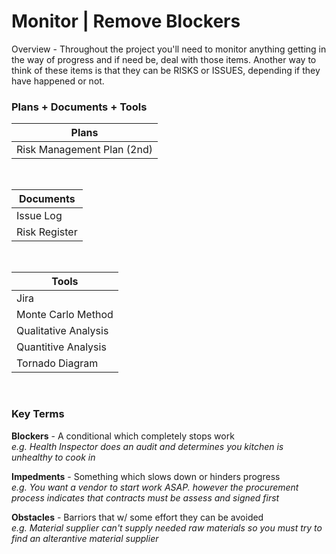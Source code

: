 # Monitor | Remove Blockers

Overview - Throughout the project you'll need to monitor anything getting in the way of progress and if need be, deal with those items. Another way to think of these items is that they can be RISKS or ISSUES, depending if they have happened or not.

### Plans + Documents + Tools

| Plans                      |
| -------------------------- |
| Risk Management Plan (2nd) |

<br>

| Documents     |
| ------------- |
| Issue Log     |
| Risk Register |

<br>

| Tools                |
| -------------------- |
| Jira                 |
| Monte Carlo Method   |
| Qualitative Analysis |
| Quantitive Analysis  |
| Tornado Diagram      |

<br>

### Key Terms

**Blockers** - A conditional which completely stops work  
_e.g. Health Inspector does an audit and determines you kitchen is unhealthy to cook in_

**Impedments** - Something which slows down or hinders progress  
_e.g. You want a vendor to start work ASAP. however the procurement process indicates that contracts must be assess and signed first_

**Obstacles** - Barriors that w/ some effort they can be avoided  
_e.g. Material supplier can't supply needed raw materials so you must try to find an alterantive material supplier_
